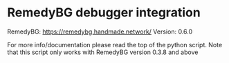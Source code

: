 # RemedyBG debugger integration
RemedyBG: https://remedybg.handmade.network/
Version: 0.6.0

For more info/documentation please read the top of the python script.
Note that this script only works with RemedyBG version 0.3.8 and above


